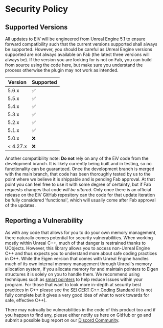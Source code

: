 # Security Policy

## Supported Versions

All updates to EiV will be engineered from Unreal Engine 5.1 to ensure forward compatibility such that the current versions supported shall always be supported. However, you should be careful as Unreal Engine versions
supported are not always available on Fab (the latest three versions will always be). If the version you are looking for is not on Fab, you can build from source using the code here, but make sure you understand the 
process otherwise the plugin may not work as intended.

| Version | Supported          |
| ------- | ------------------ |
| 5.6.x   | :white_check_mark: |
| 5.5.x   | :white_check_mark: |
| 5.4.x   | :white_check_mark: |
| 5.3.x   | :white_check_mark: |
| 5.2.x   | :white_check_mark: |
| 5.1.x   | :white_check_mark: |
| 5.0.x   | :x:                |
| < 4.27.x| :x:                |

Another compatibility note: **Do not** rely on any of the EiV code from the development branch. It is likely currently being built and in testing, so no functionality can be guaranteed. Once the development branch is merged with the main branch, that code has been thoroughly tested by us to the point where we believe it is shippable and is pending Fab approval. At that point you can feel free to use it with some degree of certainty, but if Fab requests changes that code *will be altered*. Only once there is an official release on the EiV GitHub repository can the code for that update iteration be fully considered 'functional', which will usually come after Fab approval of the updates.

## Reporting a Vulnerability

As with any code that allows for you to do your own memory management, there naturally comes potential for security vulnerabilities. When working mostly within Unreal C++, much of that danger is restrained thanks to UObjects.
However, this library allows you to access non-Unreal Engine C++ and thus expects you to understand more about safe coding practices in C++. While the Eigen version that comes with Unreal Engine handles much of its own internal memory management through Unreal's memory allocation system, if you allocate memory for and maintain pointers to Eigen structures it is solely on you to handle them. We recommend using techniques such as [smart pointers](https://learn.microsoft.com/en-us/cpp/cpp/smart-pointers-modern-cpp?view=msvc-170) to help reduce issues within your program. For those that want to look more in-depth at security best practices in C++ please see the [SEI CERT C++ Coding Standard](https://wiki.sei.cmu.edu/confluence/display/cplusplus/2+Rules) (it is not fully complete but it gives a very good idea of what to work towards for safe, effective C++).

There may natrually be vulnerabilities in the code of this product too and if you happen to find any, please either notify us here on GitHub or go and submit a possible bug report on our [Discord Community](https://discord.gg/usmH9mZGVe).
